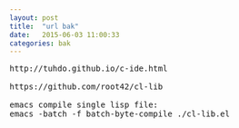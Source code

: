 ```yaml
---
layout: post
title:  "url bak"
date:   2015-06-03 11:00:33
categories: bak
---
```


<pre>
http://tuhdo.github.io/c-ide.html

https://github.com/root42/cl-lib

emacs compile single lisp file:
emacs -batch -f batch-byte-compile ./cl-lib.el

</pre>
